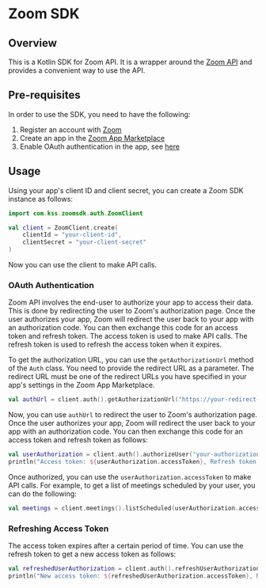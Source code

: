 # Zoom SDK

## Overview
This is a Kotlin SDK for Zoom API. It is a wrapper around the [Zoom API](https://marketplace.zoom.us/docs/api-reference/zoom-api) and provides a convenient way to use the API.

## Pre-requisites
In order to use the SDK, you need to have the following:
1. Register an account with [Zoom](https://zoom.us/)
2. Create an app in the [Zoom App Marketplace](https://marketplace.zoom.us/)
3. Enable OAuth authentication in the app, see [here](https://developers.zoom.us/docs/zoom-apps/authentication)

## Usage
Using your app's client ID and client secret, you can create a Zoom SDK instance as follows:
```kotlin
import com.kss.zoomsdk.auth.ZoomClient

val client = ZoomClient.create(
    clientId = "your-client-id",
    clientSecret = "your-client-secret"
)
```
Now you can use the client to make API calls.

### OAuth Authentication
Zoom API involves the end-user to authorize your app to access their data. This is done by redirecting the user to Zoom's authorization page. Once the user authorizes your app, Zoom will redirect the user back to your app with an authorization code. You can then exchange this code for an access token and refresh token. The access token is used to make API calls. The refresh token is used to refresh the access token when it expires.

To get the authorization URL, you can use the `getAuthorizationUrl` method of the `Auth` class. You need to provide the redirect URL as a parameter. The redirect URL must be one of the redirect URLs you have specified in your app's settings in the Zoom App Marketplace.

```kotlin
val authUrl = client.auth().getAuthorizationUrl("https://your-redirect-url")
```
Now, you can use `authUrl` to redirect the user to Zoom's authorization page. 
Once the user authorizes your app, Zoom will redirect the user back to your app with an authorization code.
You can then exchange this code for an access token and refresh token as follows:

```kotlin
val userAuthorization = client.auth().authorizeUser("your-authorization-code")
println("Access token: ${userAuthorization.accessToken}, Refresh token: ${userAuthorization.refreshToken}")
```
Once authorized, you can use the `userAuthorization.accessToken` to make API calls. For example, to get a list of meetings scheduled by your user, you can do the following:

```kotlin
val meetings = client.meetings().listScheduled(userAuthorization.accessToken)
```

### Refreshing Access Token
The access token expires after a certain period of time. You can use the refresh token to get a new access token as follows:

```kotlin
val refreshedUserAuthorization = client.auth().refreshUserAuthorization(userAuthorization.refreshToken)
println("New access token: ${refreshedUserAuthorization.accessToken}, New refresh token: ${refreshedUserAuthorization.refreshToken}")
```
